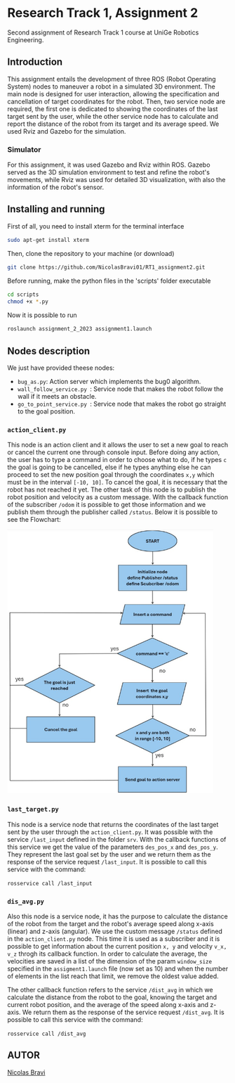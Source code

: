  # Research Track 1, Assignment 2
Second assignment of Research Track 1 course at UniGe Robotics Engineering.

## Introduction
This assignment entails the development of three ROS (Robot Operating System) nodes to maneuver a robot in a simulated 3D environment. The main node is designed for user interaction, allowing the specification and cancellation of target coordinates for the robot. Then, two service node are required, the first one is dedicated to showing the coordinates of the last target sent by the user, while the other service node has to calculate and report the distance of the robot from its target and its average speed. We used Rviz and Gazebo for the simulation.



### Simulator
For this assignment, it was used Gazebo and Rviz within ROS. Gazebo served as the 3D simulation environment to test and refine the robot's movements, while Rviz was used for detailed 3D visualization, with also the information of the robot's sensor.

## Installing and running
First of all, you need to install xterm for the terminal interface
```bash
sudo apt-get install xterm
```

Then, clone the repository to your machine (or download)
```bash
git clone https://github.com/NicolasBravi01/RT1_assignment2.git
```
Before running, make the python files in the 'scripts' folder executable
```bash
cd scripts
chmod +x *.py
```

Now it is possible to run
```bash
roslaunch assignment_2_2023 assignment1.launch
```


## Nodes description
We just have provided theese nodes:
  - `bug_as.py`: Action server which implements the bug0 algorithm.
  - `wall_follow_service.py `: Service node that makes the robot follow the wall if it meets an obstacle.
  - `go_to_point_service.py `: Service node that makes the robot go straight to the goal position.

### `action_client.py`
This node is an action client and it allows the user to set a new goal to reach or cancel the current one through console input. Before doing any action, the user has to type a command in order to choose what to do, if he types `c` the goal is going to be cancelled, else if he types anything else he can proceed to set the new position goal through the coordinates `x,y` which must be in the interval `[-10, 10]`. To cancel the goal, it is necessary that the robot has not reached it yet. The other task of this node is to publish the robot position and velocity as a custom message. With the callback function of the subscriber `/odom` it is possible to get those information and we publish them through the publisher called `/status`. Below it is possible to see the Flowchart:

<img src="flowchart.jpg" width="470" height="600">


### `last_target.py`
This node is a service node that returns the coordinates of the last target sent by the user through the `action_client.py`. It was possible with the service `/last_input` defined in the folder `srv`. With the callback functions of this service we get the value of the parameters `des_pos_x` and `des_pos_y`. They represent the last goal set by the user and we return them as the response of the service request `/last_input`. It is possible to call this service with the command:

`rosservice call /last_input`



### `dis_avg.py`
Also this node is a service node, it has the purpose to calculate the distance of the robot from the target and the robot's average speed along x-axis (linear) and z-axis (angular). We use the custom message `/status` defined in the `action_client.py` node. This time it is used as a subscriber and it is possible to get information about the current position `x, y` and velocity `v_x, v_z` throgh its callback function. In order to calculate the average, the velocities are saved in a list of the dimension of the param `window_size` specified in the `assigment1.launch` file (now set as 10) and when the number of elements in the list reach that limit, we remove the oldest value added.

The other callback function refers to the service `/dist_avg` in which we calculate the distance from the robot to the goal, knowing the target and current robot position, and the average of the speed along x-axis and z-axis. We return them as the response of the service request `/dist_avg`. It is possible to call this service with the command:

`rosservice call /dist_avg`







## AUTOR
[Nicolas Bravi](https://github.com/NicolasBravi01)


